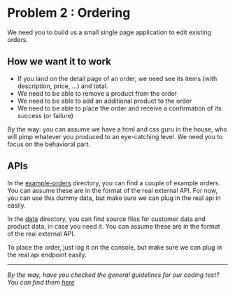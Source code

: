 # Problem 2 : Ordering

We need you to build us a small single page application to edit existing orders.

## How we want it to work

- If you land on the detail page of an order, we need see its items (with description, price, ...) and total.
- We need to be able to remove a product from the order
- We need to be able to add an additional product to the order
- We need to be able to place the order and receive a confirmation of its success (or failure)

By the way: you can assume we have a html and css guru in the house, who will pimp whatever you produced to an eye-catching level.
We need you to focus on the behavioral part.

## APIs

In the [example-orders](src/example-orders/) directory, you can find a couple of example orders.
You can assume these are in the format of the real external API.
For now, you can use this dummy data, but make sure we can plug in the real api in easily.

In the [data](src/data/) directory, you can find source files for customer data and product data, in case you need it.
You can assume these are in the format of the real external API.

To place the order, just log it on the console, but make sure we can plug in the real api endpoint easily.

---

_By the way, have you checked the general guidelines for our coding test? You can find them [here](./README.md)_
